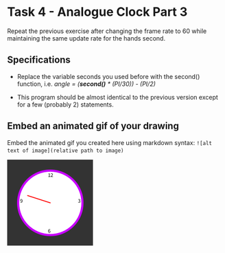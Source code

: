 # Task 4 - Analogue Clock Part 3

Repeat the previous exercise after changing the frame rate to 60 while maintaining the same update rate for the hands second.

## Specifications

- Replace the variable seconds you used before with the second() function, i.e. 
    *angle = (**second()** * (PI/30)) - (PI/2)*

- This program should be almost identical to the previous version except for a few (probably 2) statements.

## Embed an animated gif of your drawing

Embed the animated gif you created here using markdown syntax: `![alt text of image](relative path to image)`

![task4 gif](../animations/task4.gif)